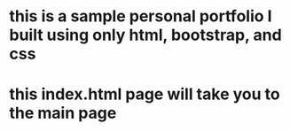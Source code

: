 # this is a sample personal portfolio I built using only html, bootstrap, and css
# this index.html page will take you to the main page
